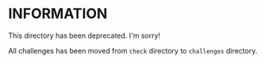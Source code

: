
# INFORMATION

This directory has been deprecated. I'm sorry!

All challenges has been moved from `check` directory to `challenges` directory.
